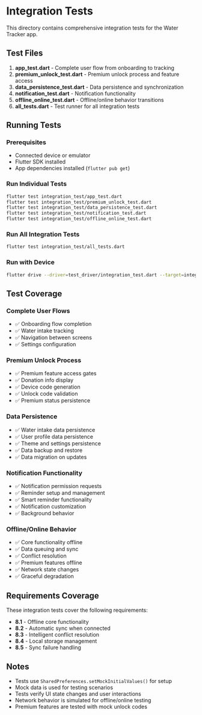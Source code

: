 # Integration Tests

This directory contains comprehensive integration tests for the Water Tracker app.

## Test Files

1. **app_test.dart** - Complete user flow from onboarding to tracking
2. **premium_unlock_test.dart** - Premium unlock process and feature access
3. **data_persistence_test.dart** - Data persistence and synchronization
4. **notification_test.dart** - Notification functionality
5. **offline_online_test.dart** - Offline/online behavior transitions
6. **all_tests.dart** - Test runner for all integration tests

## Running Tests

### Prerequisites
- Connected device or emulator
- Flutter SDK installed
- App dependencies installed (`flutter pub get`)

### Run Individual Tests
```bash
flutter test integration_test/app_test.dart
flutter test integration_test/premium_unlock_test.dart
flutter test integration_test/data_persistence_test.dart
flutter test integration_test/notification_test.dart
flutter test integration_test/offline_online_test.dart
```

### Run All Integration Tests
```bash
flutter test integration_test/all_tests.dart
```

### Run with Device
```bash
flutter drive --driver=test_driver/integration_test.dart --target=integration_test/app_test.dart
```

## Test Coverage

### Complete User Flows
- ✅ Onboarding flow completion
- ✅ Water intake tracking
- ✅ Navigation between screens
- ✅ Settings configuration

### Premium Unlock Process
- ✅ Premium feature access gates
- ✅ Donation info display
- ✅ Device code generation
- ✅ Unlock code validation
- ✅ Premium status persistence

### Data Persistence
- ✅ Water intake data persistence
- ✅ User profile data persistence
- ✅ Theme and settings persistence
- ✅ Data backup and restore
- ✅ Data migration on updates

### Notification Functionality
- ✅ Notification permission requests
- ✅ Reminder setup and management
- ✅ Smart reminder functionality
- ✅ Notification customization
- ✅ Background behavior

### Offline/Online Behavior
- ✅ Core functionality offline
- ✅ Data queuing and sync
- ✅ Conflict resolution
- ✅ Premium features offline
- ✅ Network state changes
- ✅ Graceful degradation

## Requirements Coverage

These integration tests cover the following requirements:

- **8.1** - Offline core functionality
- **8.2** - Automatic sync when connected
- **8.3** - Intelligent conflict resolution
- **8.4** - Local storage management
- **8.5** - Sync failure handling

## Notes

- Tests use `SharedPreferences.setMockInitialValues()` for setup
- Mock data is used for testing scenarios
- Tests verify UI state changes and user interactions
- Network behavior is simulated for offline/online testing
- Premium features are tested with mock unlock codes